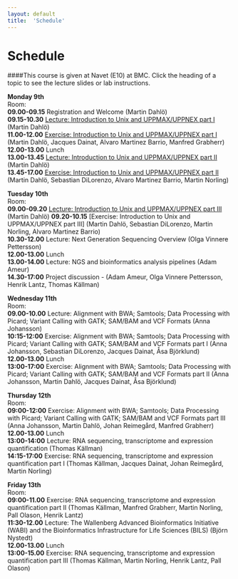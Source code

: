 ```yaml
---
layout: default
title:  'Schedule'
---
```


# Schedule

####This course is given at Navet (E10) at BMC. Click the heading of a topic to see the lecture slides or lab instructions.

**Monday 9th**  
Room:  
**09.00-09.15** Registration and Welcome (Martin Dahlö)  
**09.15-10.30** [Lecture: Introduction to Unix and UPPMAX/UPPNEX part I](slides/dahlo-linux.pdf) (Martin Dahlö)  
**11.00-12.00** [Exercise: Introduction to Unix and UPPMAX/UPPNEX part I](labs/linux-intro) (Martin Dahlö, Jacques Dainat, Alvaro Martinez Barrio, Manfred Grabherr)  
**12.00-13.00** Lunch  
**13.00-13.45** [Lecture: Introduction to Unix and UPPMAX/UPPNEX part II](slides/dahlo-uppmax.pdf) (Martin Dahlö)  
**13.45-17.00** [Exercise: Introduction to Unix and UPPMAX/UPPNEX part II](labs/uppmax-intro) (Martin Dahlö, Sebastian DiLorenzo, Alvaro Martinez Barrio, Martin Norling)  

**Tuesday 10th**  
Room:  
**09.00-09.20** [Lecture: Introduction to Unix and UPPMAX/UPPNEX part III](slides/dahlo-filetypes.pdf) (Martin Dahlö)
**09.20-10.15** [Exercise: Introduction to Unix and UPPMAX/UPPNEX part III] (Martin Dahlö, Sebastian DiLorenzo, Martin Norling, Alvaro Martinez Barrio)  
**10.30-12.00** Lecture: Next Generation Sequencing Overview (Olga Vinnere Pettersson)  
**12.00-13.00** Lunch  
**13.00-14.00** Lecture: NGS and bioinformatics analysis pipelines (Adam Ameur)  
**14.30-17:00** Project discussion - (Adam Ameur, Olga Vinnere Pettersson, Henrik Lantz, Thomas Källman)  

**Wednesday 11th**  
Room:  
**09.00-10.00** Lecture: Alignment with BWA; Samtools; Data Processing with Picard; Variant Calling with GATK; SAM/BAM and VCF Formats (Anna Johansson)  
**10:15-12:00** Exercise: Alignment with BWA; Samtools; Data Processing with Picard; Variant Calling with GATK; SAM/BAM and VCF Formats part I (Anna Johansson, Sebastian DiLorenzo, Jacques Dainat, Åsa Björklund)  
**12.00-13.00** Lunch  
**13:00-17:00** Exercise: Alignment with BWA; Samtools; Data Processing with Picard; Variant Calling with GATK; SAM/BAM and VCF Formats part II (Anna Johansson, Martin Dahlö, Jacques Dainat, Åsa Björklund)  

**Thursday 12th**  
Room:  
**09:00-12:00** Exercise: Alignment with BWA; Samtools; Data Processing with Picard; Variant Calling with GATK; SAM/BAM and VCF Formats part III (Anna Johansson, Martin Dahlö, Johan Reimegård, Manfred Grabherr)  
**12.00-13.00** Lunch  
**13:00-14:00** Lecture: RNA sequencing, transcriptome and expression quantification (Thomas Källman)  
**14:15-17:00** Exercise: RNA sequencing, transcriptome and expression quantification part I (Thomas Källman, Jacques Dainat, Johan Reimegård, Martin Norling)  

**Friday 13th**  
Room:  
**09:00-11.00** Exercise: RNA sequencing, transcriptome and expression quantification part II (Thomas Källman, Manfred Grabherr, Martin Norling, Pall Olason, Henrik Lantz)  
**11:30-12.00** Lecture: The Wallenberg Advanced Bioinformatics Initiative (WABI) and the Bioinformatics Infrastructure for Life Sciences (BILS) (Björn Nystedt)  
**12.00-13.00** Lunch  
**13:00-15.00** Exercise: RNA sequencing, transcriptome and expression quantification part III (Thomas Källman, Martin Norling, Henrik Lantz, Pall Olason)  